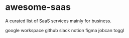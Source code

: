# awesome-saas

A curated list of SaaS services mainly for business.

google workspace
github
slack
notion
figma
jobcan
toggl
